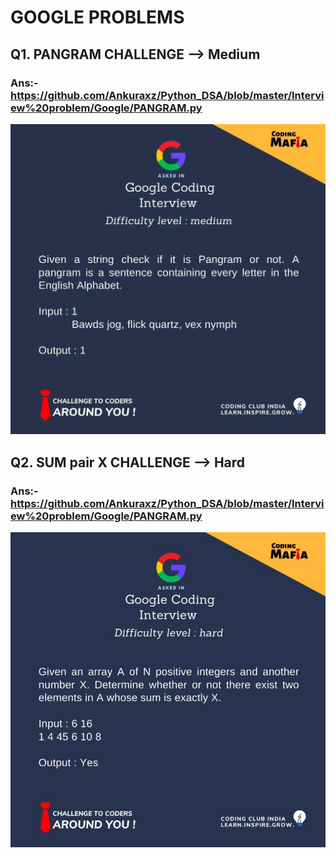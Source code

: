 # GOOGLE PROBLEMS
## Q1. PANGRAM CHALLENGE --> Medium
### Ans:- https://github.com/Ankuraxz/Python_DSA/blob/master/Interview%20problem/Google/PANGRAM.py
![picture alt](q1.jpg "Frontal Face HaarCascade")
## Q2. SUM pair X CHALLENGE --> Hard
### Ans:- https://github.com/Ankuraxz/Python_DSA/blob/master/Interview%20problem/Google/PANGRAM.py
![picture alt](q2.jpg "Frontal Face HaarCascade")

